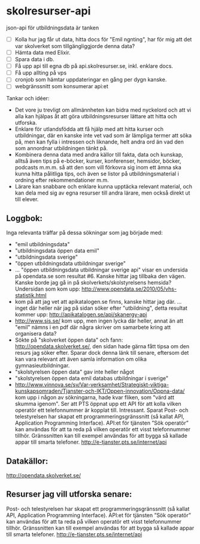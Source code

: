 # skolresurser-api
json-api för utbildningsdata är tanken

* [ ] Kolla hur jag får ut data, hitta docs för "Emil ngnting", har för mig att det var skolverket som tillgängliggjorde denna data?
* [ ] Hämta data med Elixir.
* [ ] Spara data i db.
* [ ] Få upp api till egna db på api.skolresurser.se, inkl. enklare docs.
* [ ] Få upp allting på vps
* [ ] cronjob som hämtar uppdateringar en gång per dygn kanske.
* [ ] webgränssnitt som konsumerar api:et

Tankar och idéer:
- Det vore ju trevligt om allmännheten kan bidra med nyckelord och att vi alla kan hjälpas åt att göra utbildningsresurser lättare att hitta och utforska.
- Enklare för utlandsfödda att få hjälp med att hitta kurser och utbildningar, där en kanske inte vet vad som är lämpliga termer att söka på, men kan fylla i intressen och liknande, helt andra ord än vad den som annordnar utbildningen tänkt på.
- Kombinera denna data med andra källor till fakta, data och kunskap, alltså även tips på e-böcker, kurser, konferenser, hemsidor, böcker, podcasts m.m.m. så att den som vill förkovra sig inom ett ämna ska kunna hitta pålitliga tips, och även se listor på utbildningsmaterial i ordning efter rekommendationer m.m.
- Lärare kan snabbare och enklare kunna upptäcka relevant material, och kan dela med sig av egna resurser till andra lärare, men också direkt ut till elever.

## Loggbok:
Inga relevanta träffar på dessa sökningar som jag började med:
* "emil utbildningsdata"
* "utbildningsdata öppen data emil"
* "utbildningsdata sverige"
* "öppen utbildningsdata utbildningar sverige"
* ... "öppen utbildningsdata utbildningar sverige api" visar en undersida på opendata.se som resultat #6. Kanske hittar jag tillbaka den vägen. Kanske borde jag gå in på skolverkets/skolstyrelsens hemsida?
  Undersidan som kom upp: http://www.opendata.se/2010/05/vhs-statistik.html
* kom på att jag vet att apikatalogen.se finns, kanske hittar jag där.
  ... inget där heller när jag på sidan söker efter "utbildning", detta resultat kommer upp: http://apikatalogen.se/api/skanergy-api
* http://www.sis.se/ kom upp, men ingen lycka där heller, annat än att "emil" nämns i en pdf där några skriver om samarbete kring att organisera data?
* Sökte på "skolverket öppen data" och fann: http://opendata.skolverket.se/, den sidan hade gärna fått tipsa om den resurs jag söker efter. Sparar dock denna länk till senare, eftersom det kan vara relevant att även samla information om olika gymnasieutbildningar.
* "skolstyrelsen öppen data" gav inte heller något
* "skolstyrelsen öppen data emil databas utbildningar i sverige"
* http://www.vinnova.se/sv/Var-verksamhet/Strategiskt-viktiga-kunskapsomraden/Tjanster-och-IKT/Oppen-innovation/Oppna-data/ kom upp i någon av sökningarna, hade kvar fliken, som "värd att skumma igenom". Ser att PTS öppnat upp ett API för att kolla vilken operatör ett telefonnummer är kopplat till. Intressant. Sparat
Post- och telestyrelsen har skapat ett programmeringsgränssnitt (så kallat API, Application Programming Interface). API:et för tjänsten ”Sök operatör” kan användas för att ta reda på vilken operatör ett visst telefonnummer tillhör. Gränssnitten kan till exempel användas för att bygga så kallade appar till smarta telefoner. http://e-tjanster.pts.se/internet/api



## Datakällor:
http://opendata.skolverket.se/



## Resurser jag vill utforska senare:
Post- och telestyrelsen har skapat ett programmeringsgränssnitt (så kallat API, Application Programming Interface). API:et för tjänsten ”Sök operatör” kan användas för att ta reda på vilken operatör ett visst telefonnummer tillhör. Gränssnitten kan till exempel användas för att bygga så kallade appar till smarta telefoner. http://e-tjanster.pts.se/internet/api
